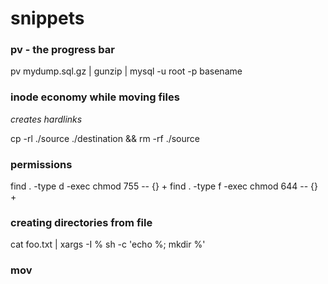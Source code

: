 snippets
==

### pv - the progress bar
pv mydump.sql.gz | gunzip | mysql -u root -p basename

### inode economy while moving files
*creates hardlinks*

cp -rl ./source ./destination && rm -rf ./source

### permissions
find . -type d -exec chmod 755 -- {} + 
find . -type f -exec chmod 644 -- {} + 

### creating directories from file
cat foo.txt | xargs -I % sh -c 'echo %; mkdir %'

### mov